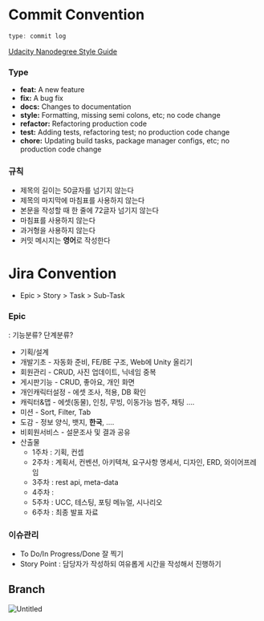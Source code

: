 # Commit Convention

```jsx
type: commit log 
```

[Udacity Nanodegree Style Guide](https://udacity.github.io/git-styleguide/)

### **Type**

- **feat:** A new feature
- **fix:** A bug fix
- **docs:** Changes to documentation
- **style:** Formatting, missing semi colons, etc; no code change
- **refactor:** Refactoring production code
- **test:** Adding tests, refactoring test; no production code change
- **chore:** Updating build tasks, package manager configs, etc; no production code change

### 규칙

- 제목의 길이는 50글자를 넘기지 않는다
- 제목의 마지막에 마침표를 사용하지 않는다
- 본문을 작성할 때 한 줄에 72글자 넘기지 않는다
- 마침표를 사용하지 않는다
- 과거형을 사용하지 않는다
- 커밋 메시지는 **영어**로 작성한다

# Jira Convention

- Epic > Story > Task > Sub-Task

### Epic

: 기능분류? 단계분류?

- 기획/설계
- 개발기초 - 자동화 준비, FE/BE 구조, Web에 Unity 올리기
- 회원관리 - CRUD, 사진 업데이트, 닉네임 중복
- 게시판기능 - CRUD, 좋아요, 개인 화면
- 개인캐릭터설정 - 에셋 조사, 적용, DB 확인
- 캐릭터&맵 - 에셋(동물), 인칭, 무빙, 이동가능 범주, 채팅 ....
- 미션 - Sort, Filter, Tab
- 도감 - 정보 양식, 뱃지, **한국**, ....
- 비회원서비스 - 설문조사 및 결과 공유
- 산출물
    - 1주차 : 기획, 컨셉
    - 2주차 : 계획서, 컨벤션, 아키텍쳐, 요구사항 명세서, 디자인, ERD, 와이어프레임
    - 3주차 : rest api, meta-data
    - 4주차 :
    - 5주차 : UCC, 테스팅, 포팅 메뉴얼, 시나리오
    - 6주차 : 최종 발표 자료

### 이슈관리

- To Do/In Progress/Done 잘 찍기
- Story Point : 담당자가 작성하되 여유롭게 시간을 작성해서 진행하기

## Branch

![Untitled](https://s3-us-west-2.amazonaws.com/secure.notion-static.com/614bee5a-adef-454d-b806-8d6fb9db325d/Untitled.png)